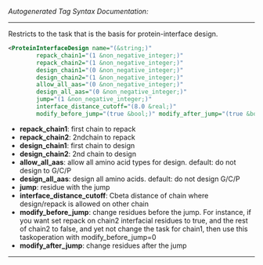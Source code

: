 _Autogenerated Tag Syntax Documentation:_

---
Restricts to the task that is the basis for protein-interface design.

```xml
<ProteinInterfaceDesign name="(&string;)"
        repack_chain1="(1 &non_negative_integer;)"
        repack_chain2="(1 &non_negative_integer;)"
        design_chain1="(0 &non_negative_integer;)"
        design_chain2="(1 &non_negative_integer;)"
        allow_all_aas="(0 &non_negative_integer;)"
        design_all_aas="(0 &non_negative_integer;)"
        jump="(1 &non_negative_integer;)"
        interface_distance_cutoff="(8.0 &real;)"
        modify_before_jump="(true &bool;)" modify_after_jump="(true &bool;)" />
```

-   **repack_chain1**: first chain to repack
-   **repack_chain2**: 2ndchain to repack
-   **design_chain1**: first chain to design
-   **design_chain2**: 2nd chain to design
-   **allow_all_aas**: allow all amino acid types for design. default: do not design to G/C/P
-   **design_all_aas**: design all amino acids. default: do not design G/C/P
-   **jump**: residue with the jump
-   **interface_distance_cutoff**: Cbeta distance of chain where design/repack is allowed on other chain
-   **modify_before_jump**: change residues before the jump. For instance, if you want set repack on chain2 interfacial residues to true, and the rest of chain2 to false, and yet not change the task for chain1, then use this taskoperation with modify_before_jump=0
-   **modify_after_jump**: change residues after the jump

---
